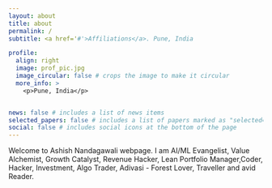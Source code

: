 ```yaml
---
layout: about
title: about
permalink: /
subtitle: <a href='#'>Affiliations</a>. Pune, India

profile:
  align: right
  image: prof_pic.jpg
  image_circular: false # crops the image to make it circular
  more_info: >
    <p>Pune, India</p>


news: false # includes a list of news items
selected_papers: false # includes a list of papers marked as "selected={true}"
social: false # includes social icons at the bottom of the page
---
```


Welcome to Ashish Nandagawali webpage. I am AI/ML Evangelist, Value Alchemist, Growth Catalyst, Revenue Hacker, Lean Portfolio Manager,Coder, Hacker, Investment, Algo Trader, Adivasi - Forest Lover, Traveller and avid Reader.

